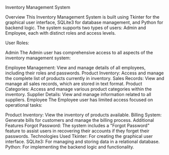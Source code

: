 Inventory Management System

Overview
This Inventory Management System is built using Tkinter for the graphical user interface, SQLite3 for database management, and Python for backend logic. The system supports two types of users: Admin and Employee, each with distinct roles and access levels.

User Roles:

Admin
The Admin user has comprehensive access to all aspects of the inventory management system:

Employee Management: View and manage details of all employees, including their roles and passwords.
Product Inventory: Access and manage the complete list of products currently in inventory.
Sales Records: View and manage all sales records, which are stored in text format.
Product Categories: Access and manage various product categories within the inventory.
Supplier Details: View and manage information related to all suppliers.
Employee
The Employee user has limited access focused on operational tasks:

Product Inventory: View the inventory of products available.
Billing System: Generate bills for customers and manage the billing process.
Additional Features
Forgot Password: The system includes a "Forgot Password" feature to assist users in recovering their accounts if they forget their passwords.
Technologies Used
Tkinter: For creating the graphical user interface.
SQLite3: For managing and storing data in a relational database.
Python: For implementing the backend logic and functionality.
